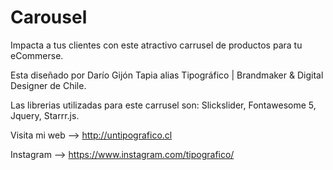 # Carousel

Impacta a tus clientes con este atractivo carrusel de productos para tu eCommerse.

Esta diseñado por Darío Gijón Tapia alias Tipográfico | Brandmaker & Digital Designer de Chile.

Las librerias utilizadas para este carrusel son: Slickslider, Fontawesome 5, Jquery, Starrr.js.

Visita mi web --> http://untipografico.cl

Instagram --> https://www.instagram.com/tipografico/

